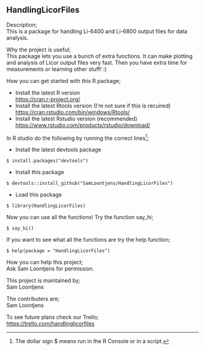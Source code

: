 ## HandlingLicorFiles

Description;\
This is a package for handling Li-6400 and Li-6800 output files for data analysis.

Why the project is useful;\
This package lets you use a bunch of extra functions. It can make plotting and analysis of Licor output files very fast. Then you have extra time for measurements or learning other stuff! :)

How you can get started with this R package;
- Install the latest R version\
  https://cran.r-project.org/
- Install the latest Rtools version (I'm not sure if this is recuired)\
  https://cran.rstudio.com/bin/windows/Rtools/
- Install the latest Rstudio version (recommended)\
  https://www.rstudio.com/products/rstudio/download/

In R studio do the following by running the correct lines[^1];
- Install the latest devtools package        
```
$ install.packages("devtools")
```
- Install this package 
```
$ devtools::install_github("SamLoontjens/HandlingLicorFiles")
```
- Load this package                      
```
$ library(HandlingLicorFiles)
```
[^1]: The dollar sign $ means run in the R Console or in a script.

Now you can use all the functions!
Try the function say_hi;
```
$ say_hi()
```
If you want to see what all the functions are try the help function;
```
$ help(package = "HandlingLicorFiles")
```

How you can help this project;\
Ask Sam Loontjens for permission.

This project is maintained by;\
Sam Loontjens

The contributers are;\
Sam Loontjens

To see future plans check our Trello;\
https://trello.com/handlinglicorfiles

